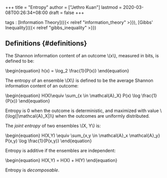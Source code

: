 +++
title = "Entropy"
author = ["Jethro Kuan"]
lastmod = 2020-03-08T00:26:34+08:00
draft = false
+++

tags
: [Information Theory]({{< relref "information_theory" >}}), [Gibbs' Inequality]({{< relref "gibbs_inequality" >}})


## Definitions {#definitions}

The Shannon information content of an outcome \\(x\\), measured in bits,
is defined to be:

\begin{equation}
  h(x) = \log\_2 \frac{1}{P(x)}
\end{equation}

The entropy of an ensemble \\(X\\) is defined to be the average Shannon
information content of an outcome:

\begin{equation}
  H(X)\equiv \sum\_{x \in \mathcal{A}\_X} P(x) \log \frac{1}{P(x)}
\end{equation}

Entropy is 0 when the outcome is deterministic, and maximized with
value \\(\log(|\mathcal{A}\_X|)\\) when the outcomes are uniformly
distributed.

The _joint entropy_ of two ensembles \\(X, Y\\) is:

\begin{equation}
  H(X,Y) \equiv \sum\_{x,y \in \mathcal{A}\_x \mathcal{A}\_y} P(x,y) \log \frac{1}{P(x,y)}
\end{equation}

Entropy is additive if the ensembles are independent:

\begin{equation}
  H(X,Y) = H(X) + H(Y)
\end{equation}

Entropy is _decomposable_.
